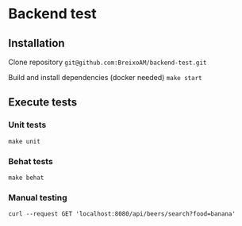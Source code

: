 # Backend test

## Installation

Clone repository `git@github.com:BreixoAM/backend-test.git`

Build and install dependencies (docker needed) `make start`

## Execute tests

### Unit tests

`make unit`

### Behat tests

`make behat`

### Manual testing

`curl --request GET 'localhost:8080/api/beers/search?food=banana'`

